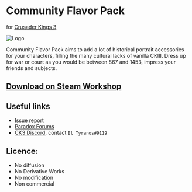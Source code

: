 # Community Flavor Pack
for [Crusader Kings 3](https://store.steampowered.com/app/1158310/Crusader_Kings_III/)

![Logo](https://i.imgur.com/S1UQFDjm.png)

Community Flavor Pack aims to add a lot of historical portrait accessories for your characters, filling the many cultural lacks of vanilla CKIII. Dress up for war or court as you would be between 867 and 1453, impress your friends and subjects.


## [Download on Steam Workshop](https://steamcommunity.com/sharedfiles/filedetails/?id=2220098919)

## Useful links
* [Issue report](https://forum.paradoxplaza.com/forum/threads/mod-community-flavour-pack.1418887/)
* [Paradox Forums](https://forum.paradoxplaza.com/forum/threads/mod-community-flavour-pack.1418887/)
* [CK3 Discord](https://discord.com/invite/ck3), contact `El Tyranos#9119`

## Licence:
* No diffusion
* No Derivative Works
* No modification
* Non commercial
